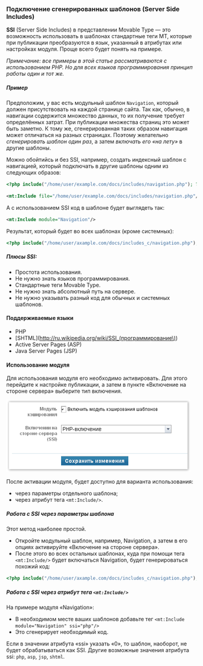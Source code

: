 ### Подключение сгенерированных шаблонов (Server Side Includes)

**SSI** (Server Side Includes) в представлении Movable Type — это возможность использовать в шаблонах стандартные теги MT, которые при публикации преобразуются в язык, указанный в атрибутах или настройках модуля. Проще всего будет понять на примере.

_Примечание: все примеры в этой статье рассматриваются с использованием PHP. Но для всех языков программирования принцип работы один и тот же._

##### Пример

Предположим, у вас есть модульный шаблон `Navigation`, который должен присутствовать на каждой странице сайта. Так как, обычно, в навигации содержится множество данных, то их получение требует определённых затрат. При публикации множества страниц это может быть заметно. К тому же, сгенерированная таких образом навигация может отличаться на разных страницах. Поэтому желательно _сгенерировать шаблон один раз_, а затем _включать его «на лету»_ в другие шаблоны.

Можно обойтийсь и без SSI, например, создать индексный шаблон с навигацией, который подключать в другие шаблоны одним из следующих образов:

```php
<?php include("/home/user/example.com/docs/includes/navigation.php"); ?>
```

```xml
<mt:Include file="/home/user/example.com/docs/includes/navigation.php"/>
```

А с использованием SSI код в шаблоне будет выглядеть так:

```xml
<mt:Include module="Navigation"/>
```

Результат, который будет во всех шаблонах (кроме системных):

```php
<?php include("/home/user/axample.com/docs/includes_c/navigation.php"); ?>
```

##### Плюсы SSI:

* Простота использования.
* Не нужно знать языков программирования.
* Стандартные теги Movable Type.
* Не нужно знать абсолютный путь на сервере.
* Не нужно указывать разный код для обычных и системных шаблонов.

#### Поддерживаемые языки

* PHP
* [SHTML](http://ru.wikipedia.org/wiki/SSI_(программирование\))
* Active Server Pages (ASP)
* Java Server Pages (JSP)

#### Использование модуля

Для использования модуля его необходимо активировать. Для этого перейдите к настройке публикации, а затем в пункте «Включение на стороне сервера» выберите тип включения.

<img src="./assets/mt-ssi-active.png" alt="SSI"/>

После активации модуля, будет доступно для варианта использования:

* через параметры отдельного шаблона;
* через атрибут тега `<mt:Include/>`.

##### Работа с SSI через параметры шаблона

Этот метод наиболее простой. 

* Откройте модульный шаблон, например, Navigation, а затем в его опциях активируйте «Включение на стороне сервера».
* После этого во всех остальных шаблонах, куда при помощи тега `<mt:Include/>` будет включаться Navigation, будет генерироваться похожий код:

```php
<?php include("/home/user/axample.com/docs/includes_c/navigation.php"); ?>
```

##### Работа с SSI через атрибут тега `<mt:Include/>`

На примере модуля «Navigation»:

* В необходимом месте ваших шаблонов добавьте тег `<mt:Include module="Navigation" ssi="php"/>`
* Это сгенерирует необходимый код.

Если в значении атрибута «ssi» указать «0», то шаблон, наоборот, не будет обрабатываться как SSI.
Другие возможные значения атрибута ssi: `php`, `asp`, `jsp`, `shtml`.
